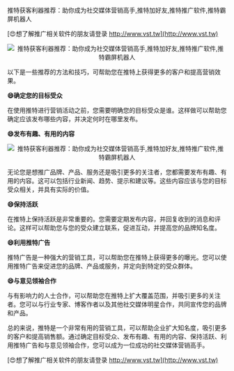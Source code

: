 推特获客利器推荐：助你成为社交媒体营销高手,推特加好友,推特推广软件,推特霸屏机器人

[😍想了解推广相关软件的朋友请登录 http://www.vst.tw](http://www.vst.tw)

 <center><img src="https://vst.tw/MP4/tuiguang/png/8.png" alt="推特获客利器推荐：助你成为社交媒体营销高手,推特加好友,推特推广软件,推特霸屏机器人"></center>

以下是一些推荐的方法和技巧，可帮助您在推特上获得更多的客户和提高营销效果。

**😄确定您的目标受众**

在使用推特进行营销活动之前，您需要明确您的目标受众是谁。这样做可以帮助您确定应该发布哪些内容，并决定何时在哪里发布。

**😄发布有趣、有用的内容**

 <center><img src="https://vst.tw/MP4/tuiguang/png/5.png" alt="推特获客利器推荐：助你成为社交媒体营销高手,推特加好友,推特推广软件,推特霸屏机器人"></center>

无论您是想推广品牌、产品、服务还是吸引更多的关注者，您都需要发布有趣、有用的内容。这可以包括行业新闻、趋势、提示和建议等。这些内容应该与您的目标受众相关，并具有实际的价值。

**😄保持活跃**

在推特上保持活跃是非常重要的。您需要定期发布内容，并回复收到的消息和评论。这样可以帮助您与您的受众建立联系，促进互动，并提高您的品牌知名度。

**😄利用推特广告**

推特广告是一种强大的营销工具，可以帮助您在推特上获得更多的曝光。您可以使用推特广告来促进您的品牌、产品或服务，并定向到特定的受众群体。

**😄与意见领袖合作**

与有影响力的人士合作，可以帮助您在推特上扩大覆盖范围，并吸引更多的关注者。您可以与行业专家、博客作者以及其他社交媒体明星合作，共同宣传您的品牌和产品。

总的来说，推特是一个非常有用的营销工具，可以帮助企业扩大知名度，吸引更多的客户和提高销售额。通过确定目标受众、发布有趣、有用的内容、保持活跃、利用推特广告和与意见领袖合作，您可以成为一位成功的社交媒体营销高手。

[😍想了解推广相关软件的朋友请登录 http://www.vst.tw](http://www.vst.tw)



